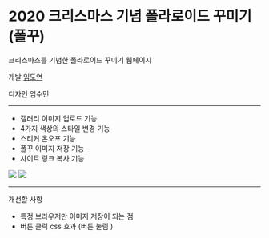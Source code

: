 # 2020 크리스마스 기념 폴라로이드 꾸미기(폴꾸)

크리스마스를 기념한 폴라로이드 꾸미기 웹페이지

개발 [임도연](https://github.com/dddooo9)

디자인 임수민

-------
- 갤러리 이미지 업로드 기능
- 4가지 색상의 스타일 변경 기능
- 스티커 온오프 기능
- 폴꾸 이미지 저장 기능
- 사이트 링크 복사 기능


<img src="https://github.com/polggu/polggu.github.io/blob/master/1.png">
<img src="https://github.com/polggu/polggu.github.io/blob/master/2.png">

----
개선할 사항

- 특정 브라우저만 이미지 저장이 되는 점
- 버튼 클릭 css 효과 (버튼 눌림 )
